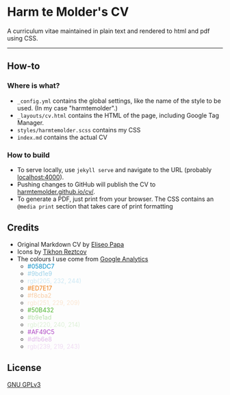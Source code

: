 Harm te Molder's CV
===========

A curriculum vitae maintained in plain text and rendered to html and pdf using CSS.

***

## How-to

### Where is what?

* `_config.yml` contains the global settings, like the name of the style to be used. (In my case "harmtemolder".)
* `_layouts/cv.html` contains the HTML of the page, including Google Tag Manager.
* `styles/harmtemolder.scss` contains my CSS
* `index.md` contains the actual CV

### How to build

* To serve locally, use `jekyll serve` and navigate to the URL (probably [localhost:4000](http://localhost:4000/)).
* Pushing changes to GitHub will publish the CV to [harmtemolder.github.io/cv/](https://harmtemolder.github.io/cv/).
* To generate a PDF, just print from your browser. The CSS contains an `@media print` section that takes care of print formatting

## Credits
* Original Markdown CV by [Eliseo Papa](https://elipapa.github.io/markdown-cv/)
* Icons by [Tikhon Reztcov](https://thenounproject.com/peter1153/collection/pixel-icon/)
* The colours I use come from [Google Analytics](https://analytics.google.com/analytics/web/)
  * <span style="color: #058DC7">#058DC7</span>
  * <span style="color: #9bd1e9">#9bd1e9</span>
  * <span style="color: rgb(205, 232, 244)">rgb(205, 232, 244)</span>
  * <span style="color: #ED7E17">#ED7E17</span>
  * <span style="color: #f8cba2">#f8cba2</span>
  * <span style="color: rgb(251, 229, 209)">rgb(251, 229, 209)</span>
  * <span style="color: #50B432">#50B432</span>
  * <span style="color: #b9e1ad">#b9e1ad</span>
  * <span style="color: rgb(220, 240, 214)">rgb(220, 240, 214)</span>
  * <span style="color: #AF49C5">#AF49C5</span>
  * <span style="color: #dfb6e8">#dfb6e8</span>
  * <span style="color: rgb(239, 219, 243)">rgb(239, 219, 243)</span>

## License

[GNU GPLv3](https://github.com/harmtemolder/cv/blob/gh-pages/LICENSE)
